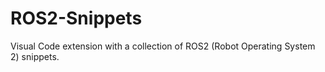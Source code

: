 # ROS2-Snippets
Visual Code extension with a collection of ROS2 (Robot Operating System 2) snippets.

